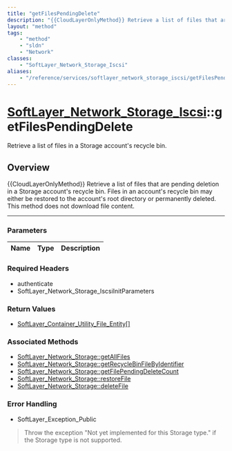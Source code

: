 ```yaml
---
title: "getFilesPendingDelete"
description: "{{CloudLayerOnlyMethod}} Retrieve a list of files that are pending deletion in a Storage account's recycle bin. Files in... "
layout: "method"
tags:
    - "method"
    - "sldn"
    - "Network"
classes:
    - "SoftLayer_Network_Storage_Iscsi"
aliases:
    - "/reference/services/softlayer_network_storage_iscsi/getFilesPendingDelete"
---
```

# [SoftLayer_Network_Storage_Iscsi](/reference/services/SoftLayer_Network_Storage_Iscsi)::getFilesPendingDelete


Retrieve a list of files in a Storage account's recycle bin.


## Overview 
{{CloudLayerOnlyMethod}} Retrieve a list of files that are pending deletion in a Storage account's recycle bin. Files in an account's recycle bin may either be restored to the account's root directory or permanently deleted. This method does not download file content. 

-----

### Parameters 
|Name | Type | Description |
| --- | --- | --- |


### Required Headers
* authenticate
* SoftLayer_Network_Storage_IscsiInitParameters


### Return Values
* <a href='/reference/datatypes/SoftLayer_Container_Utility_File_Entity'>SoftLayer_Container_Utility_File_Entity[] </a>


### Associated Methods

*  [SoftLayer_Network_Storage::getAllFiles](/reference/services/SoftLayer_Network_Storage/getAllFiles )
*  [SoftLayer_Network_Storage::getRecycleBinFileByIdentifier](/reference/services/SoftLayer_Network_Storage/getRecycleBinFileByIdentifier )
*  [SoftLayer_Network_Storage::getFilePendingDeleteCount](/reference/services/SoftLayer_Network_Storage/getFilePendingDeleteCount )
*  [SoftLayer_Network_Storage::restoreFile](/reference/services/SoftLayer_Network_Storage/restoreFile )
*  [SoftLayer_Network_Storage::deleteFile](/reference/services/SoftLayer_Network_Storage/deleteFile )



### Error Handling

* SoftLayer_Exception_Public 

> Throw the exception "Not yet implemented for this Storage type." if the Storage type is not supported. 



